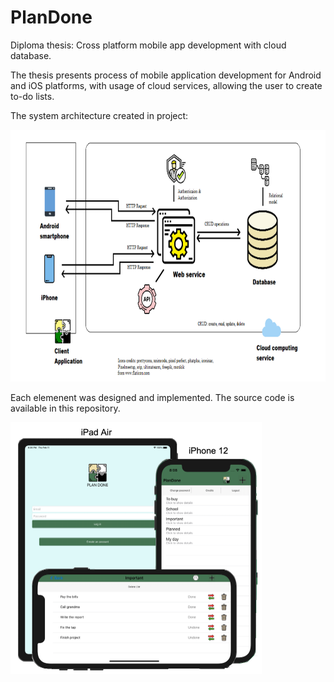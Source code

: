 # PlanDone


Diploma thesis: Cross platform mobile app development with cloud database. 


The thesis presents process of mobile application development for Android and iOS platforms, with usage of cloud services, allowing the user to create to-do lists. 

The system architecture created in project:

<img src="Presentation/SystemArchitecture.JPG" width="783" height="403">

Each elemenent was designed and implemented. The source code is available in this repository. 


<img src="Presentation/iOS.JPG" width="402" height="403">


